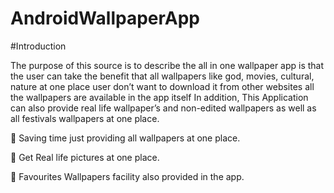 # AndroidWallpaperApp

#Introduction

The purpose of this source is to describe the all in one wallpaper app is
that the user can take the benefit that all wallpapers like god, movies,
cultural, nature at one place user don’t want to download it from other
websites all the wallpapers are available in the app itself In addition,
This Application can also provide real life wallpaper’s and non-edited
wallpapers as well as all festivals wallpapers at one place.

 Saving time just providing all wallpapers at one place.

 Get Real life pictures at one place.

 Favourites Wallpapers facility also provided in the app.
